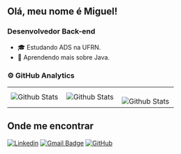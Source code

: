 ## Olá, meu nome é Miguel!
### Desenvolvedor Back-end
- 🎓 Estudando ADS na UFRN.
- 🌱 Aprendendo mais sobre Java.

### ⚙️ GitHub Analytics

<table>
  <tr>
    <td>
      <img
        align="left"
        src="https://github-readme-stats.vercel.app/api?username=MiguelJeronimoOliveira&theme=dark&hide_border=false&include_all_commits=true"
        alt="Github Stats"
      />
    </td>
    <td>
      <img
        align="left"
        src="https://github-readme-stats.vercel.app/api/top-langs/?username=MiguelJeronimoOliveira&theme=dark&hide_border=false&include_all_commits=true&count_private=true&layout=compact"
        alt="Github Stats"
      />
    </td>
    <td>
      <br />
      <img
        align="left"
        src="https://github-readme-streak-stats.herokuapp.com/?user=MiguelJeronimoOliveira&theme=dark&hide_border=false"
        alt="Github Stats"
      />
    </td>
  </tr>
</table>

## Onde me encontrar
[![Linkedin](https://img.shields.io/badge/-Miguel_Jeronimo-blue?style=flat-square&logo=Linkedin&logoColor=white&link=https://www.linkedin.com/in/miguel-jerônimo-41a709321/)](https://www.linkedin.com/in/miguel-jerônimo-41a709321/)
[![Gmail Badge](https://img.shields.io/badge/-miguelj.oliveira32@gmail.com-006bed?style=flat-square&logo=Gmail&logoColor=white&link=mailto:miguelj.oliveira32@gmail.com)](mailto:miguelj.oliveira32@gmail.com)
[![GitHub](https://img.shields.io/github/followers/MiguelJeronimoOliveira?label=follow&style=social)](https://github.com/MiguelJeronimoOliveira)
